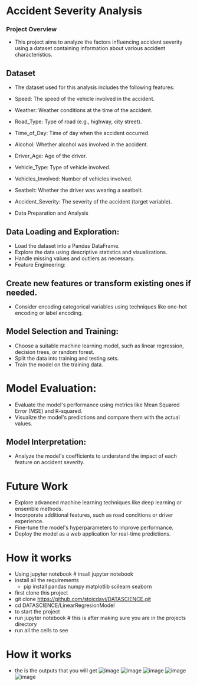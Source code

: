 # Accident Severity Analysis
### Project Overview
- This project aims to analyze the factors influencing accident severity using a dataset containing information about various accident characteristics.

## Dataset
- The dataset used for this analysis includes the following features:

- Speed: The speed of the vehicle involved in the accident.
- Weather: Weather conditions at the time of the accident.
- Road_Type: Type of road (e.g., highway, city street).
- Time_of_Day: Time of day when the accident occurred.
- Alcohol: Whether alcohol was involved in the accident.
- Driver_Age: Age of the driver.
- Vehicle_Type: Type of vehicle involved.
- Vehicles_Involved: Number of vehicles involved.
- Seatbelt: Whether the driver was wearing a seatbelt.
- Accident_Severity: The severity of the accident (target variable).
- Data Preparation and Analysis

## Data Loading and Exploration:

- Load the dataset into a Pandas DataFrame.
- Explore the data using descriptive statistics and visualizations.
- Handle missing values and outliers as necessary.
- Feature Engineering:

## Create new features or transform existing ones if needed.
- Consider encoding categorical variables using techniques like one-hot encoding or label encoding.
## Model Selection and Training:

- Choose a suitable machine learning model, such as linear regression, decision trees, or random forest.
- Split the data into training and testing sets.
- Train the model on the training data.
# Model Evaluation:

- Evaluate the model's performance using metrics like Mean Squared Error (MSE) and R-squared.
- Visualize the model's predictions and compare them with the actual values.
## Model Interpretation:
- Analyze the model's coefficients to understand the impact of each feature on accident severity.
  
# Future Work

- Explore advanced machine learning techniques like deep learning or ensemble methods.
- Incorporate additional features, such as road conditions or driver experience.
- Fine-tune the model's hyperparameters to improve performance.
- Deploy the model as a web application for real-time predictions.
# How it works
- Using jupyter notebook  # insall jupyter notebook
- install all the requirements
  - pip install pandas numpy matplotlib scilearn seaborn
- first clone this project
- git clone https://github.com/stoicdavi/DATASCIENCE.git
- cd DATASCIENCE/LinearRegresionModel
- to start the project
- run jupyter notebook # this is after making sure you are in the projects directory
- run all the cells to see
# How it works
- the is the outputs that you will get
![image](https://github.com/user-attachments/assets/70cbdcb4-208f-45c0-a270-16c26f5dde26)
![image](https://github.com/user-attachments/assets/ed82cff7-22f4-48d3-8f4a-cd3f9175ad06)
![image](https://github.com/user-attachments/assets/3d0bc5ad-2a51-4f65-ac0b-d77ce530348a)
![image](https://github.com/user-attachments/assets/1850a6ce-559c-4bed-8fa4-69c3ad2982bf)
![image](https://github.com/user-attachments/assets/5cc9158c-d041-4eaa-9ffb-ad8c2808ba95)



